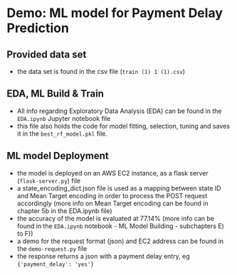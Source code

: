 # Demo: ML model for Payment Delay Prediction

## Provided data set
- the data set is found in the csv file (`train (1) 1 (1).csv`)
## EDA, ML Build & Train
- All info regarding Exploratory Data Analysis (EDA) can be found in the `EDA.ipynb` Jupyter notebook file
- this file also holds the code for model fitting, selection, tuning and saves it in the `best_rf_model.pkl` file.

## ML model Deployment
- the model is deployed on an AWS EC2 instance, as a flask server (`flask-server.py`) file
- a state_encoding_dict.json file is used as a mapping between state ID and Mean Target encoding in order to process the POST request accordingly (more info on Mean Target encoding can be found in chapter 5b in the EDA.ipynb file)
- the accuracy of the model is evaluated at 77.14% (more info can be found in the `EDA.ipynb` notebook - ML Model Building - subchapters E) to F))
- a demo for the request format (json) and EC2 address can be found in the `demo-request.py` file
- the response returns a json with a payment delay entry, eg `{'payment_delay': 'yes'}`
